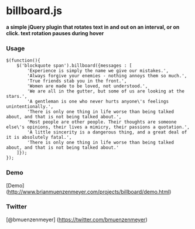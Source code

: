 billboard.js
========
**a simple jQuery plugin that rotates text in and out on an interval, or on click.  text rotation pauses during hover**

### Usage
	$(function(){
		$('blockquote span').billboard({messages : [
			'Experience is simply the name we give our mistakes.',
			'Always forgive your enemies - nothing annoys them so much.',
			'True friends stab you in the front.', 
			'Women are made to be loved, not understood.',
			'We are all in the gutter, but some of us are looking at the stars.',
			'A gentleman is one who never hurts anyone\'s feelings unintentionally.', 
			'There is only one thing in life worse than being talked about, and that is not being talked about.',
			'Most people are other people. Their thoughts are someone else\'s opinions, their lives a mimicry, their passions a quotation.',
			'A little sincerity is a dangerous thing, and a great deal of it is absolutely fatal.', 
			'There is only one thing in life worse than being talked about, and that is not being talked about.'
		]});
	});


### Demo
[Demo] (http://www.brianmuenzenmeyer.com/projects/billboard/demo.html)

### Twitter
[@bmuenzenmeyer] (https://twitter.com/bmuenzenmeyer)
